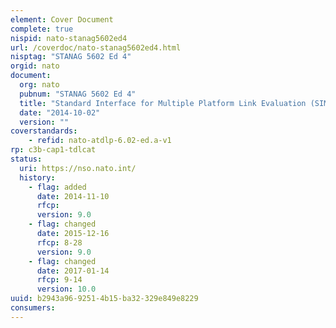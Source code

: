 ```yaml
---
element: Cover Document
complete: true
nispid: nato-stanag5602ed4
url: /coverdoc/nato-stanag5602ed4.html
nisptag: "STANAG 5602 Ed 4"
orgid: nato
document:
  org: nato
  pubnum: "STANAG 5602 Ed 4"
  title: "Standard Interface for Multiple Platform Link Evaluation (SIMPLE) - ATDLP-6.02 Edition A"
  date: "2014-10-02"
  version: ""
coverstandards:
    - refid: nato-atdlp-6.02-ed.a-v1
rp: c3b-cap1-tdlcat
status:
  uri: https://nso.nato.int/
  history: 
    - flag: added
      date: 2014-11-10
      rfcp: 
      version: 9.0
    - flag: changed
      date: 2015-12-16
      rfcp: 8-28
      version: 9.0
    - flag: changed
      date: 2017-01-14
      rfcp: 9-14
      version: 10.0
uuid: b2943a96-9251-4b15-ba32-329e849e8229
consumers:
---
```

